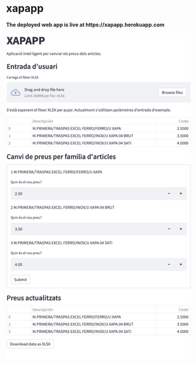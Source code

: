 <p>
  <h1 align="left"><b>xapapp</h1>
</p>
<p align="left">The deployed web app is live at https://xapapp.herokuapp.com
</p>
<p>
  <a href="https://xapapp.herokuapp.com/">
  <img width="800" src="https://github.com/dominikapetru/app_mc/blob/main/heroku2.jpg" />
  </a>
</p>
